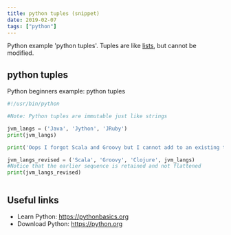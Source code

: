 ```yaml
---
title: python tuples (snippet)
date: 2019-02-07
tags: ["python"]
---
```

Python example 'python tuples'. Tuples are like <a href="https://pythonbasics.org/list/">lists</a>, but cannot be modified.

## python tuples

Python beginners example: python tuples

```python
#!/usr/bin/python

#Note: Python tuples are immutable just like strings

jvm_langs = ('Java', 'Jython', 'JRuby')
print(jvm_langs)

print('Oops I forgot Scala and Groovy but I cannot add to an existing tuple')

jvm_langs_revised = ('Scala', 'Groovy', 'Clojure', jvm_langs)
#Notice that the earlier sequence is retained and not flattened
print(jvm_langs_revised)



```

## Useful links

- Learn Python: https://pythonbasics.org
- Download Python: https://python.org
